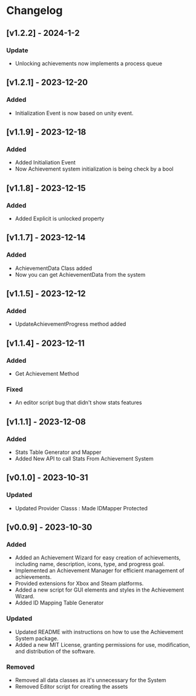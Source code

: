 # Changelog

## [v1.2.2] - 2024-1-2

### Update
- Unlocking achievements now implements a process queue

## [v1.2.1] - 2023-12-20

### Added
- Initialization Event is now based on unity event.

## [v1.1.9] - 2023-12-18

### Added
- Added Initialiation Event
- Now Achievement system initialization is being check by a bool


## [v1.1.8] - 2023-12-15

### Added
- Added Explicit is unlocked property


## [v1.1.7] - 2023-12-14

### Added
- AchievementData Class added
- Now you can get AchievementData from the system


## [v1.1.5] - 2023-12-12

### Added
- UpdateAchievementProgress method added

## [v1.1.4] - 2023-12-11

### Added
- Get Achievement Method

### Fixed
- An editor script bug that didn't show stats features

## [v1.1.1] - 2023-12-08

### Added
- Stats Table Generator and Mapper
- Added New API to call Stats From Achievement System


## [v0.1.0] - 2023-10-31


### Updated
- Updated Provider Classs : Made IDMapper Protected


## [v0.0.9] - 2023-10-30

### Added
- Added an Achievement Wizard for easy creation of achievements, including name, description, icons, type, and progress goal.
- Implemented an Achievement Manager for efficient management of achievements.
- Provided extensions for Xbox and Steam platforms.
- Added a new script for GUI elements and styles in the Achievement Wizard.
- Added ID Mapping Table Generator

### Updated
- Updated README with instructions on how to use the Achievement System package.
- Added a new MIT License, granting permissions for use, modification, and distribution of the software.

### Removed
- Removed all data classes as it's unnecessary for the System
- Removed Editor script for creating the assets